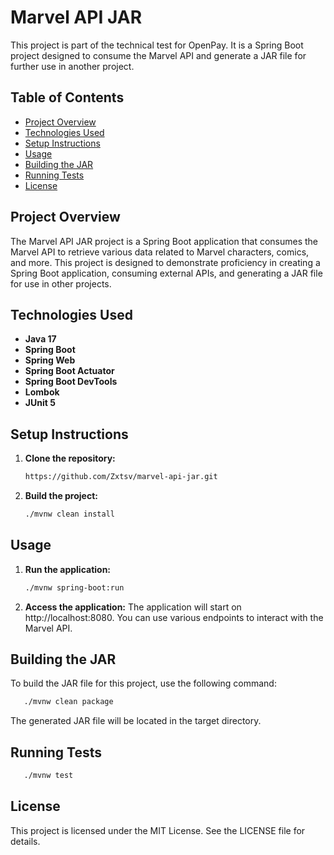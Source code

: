 # Marvel API JAR

This project is part of the technical test for OpenPay. It is a Spring Boot project designed to consume the Marvel API and generate a JAR file for further use in another project.

## Table of Contents
- [Project Overview](#project-overview)
- [Technologies Used](#technologies-used)
- [Setup Instructions](#setup-instructions)
- [Usage](#usage)
- [Building the JAR](#building-the-jar)
- [Running Tests](#running-tests)
- [License](#license)

## Project Overview
The Marvel API JAR project is a Spring Boot application that consumes the Marvel API to retrieve various data related to Marvel characters, comics, and more. This project is designed to demonstrate proficiency in creating a Spring Boot application, consuming external APIs, and generating a JAR file for use in other projects.

## Technologies Used
- **Java 17**
- **Spring Boot**
- **Spring Web**
- **Spring Boot Actuator**
- **Spring Boot DevTools**
- **Lombok**
- **JUnit 5**

## Setup Instructions
1. **Clone the repository:**
   ```bash
   https://github.com/Zxtsv/marvel-api-jar.git
    ```
2. **Build the project:**
   ```bash
   ./mvnw clean install
    ```

## Usage
1. **Run the application:**
   ```bash
   ./mvnw spring-boot:run
    ```
2. **Access the application:**
The application will start on http://localhost:8080. You can use various endpoints to interact with the Marvel API.

## Building the JAR
To build the JAR file for this project, use the following command:
```bash
   ./mvnw clean package
```
The generated JAR file will be located in the target directory.

## Running Tests
```bash
   ./mvnw test
```

## License
This project is licensed under the MIT License. See the LICENSE file for details.